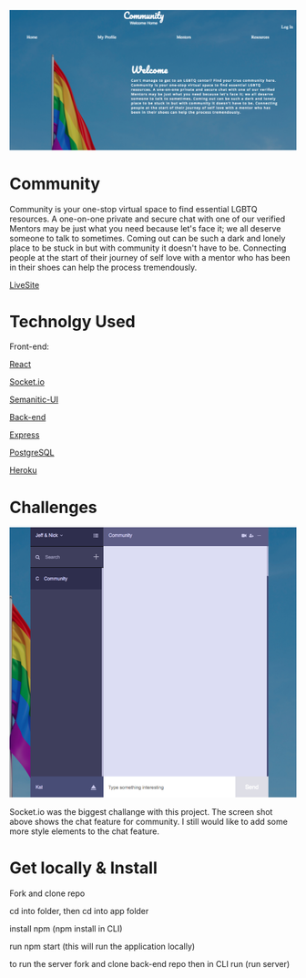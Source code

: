 
![screenshot](screenshot.png)

# Community

Community is your one-stop virtual space to find essential LGBTQ resources. A one-on-one private and secure chat with one of our verified Mentors may be just what you need because let's face it; we all deserve someone to talk to sometimes. Coming out can be such a dark and lonely place to be stuck in but with community it doesn't have to be. Connecting people at the start of their journey of self love with a mentor who has been in their shoes can help the process tremendously.

[LiveSite](https://community-home.herokuapp.com/)



# Technolgy Used
Front-end:

[React](https://reactjs.org/docs/getting-started.html)

[Socket.io](https://socket.io/)

[Semanitic-UI](https://react.semantic-ui.com/)

[Back-end](https://github.com/Taylor4980/community-back-end)

[Express](http://expressjs.com/en/starter/hello-world.html)

[PostgreSQL](https://www.postgresql.org/)

[Heroku](https://signup.heroku.com/?c=70130000001xDpdAAE&gclid=CjwKCAjwtIXbBRBhEiwAWV-5nn5W5bscq0tG8A58Z3YROJgx5UnXvi5gr2d4lzioxUsLLKR40U4HLRoC5n8QAvD_BwE)


# Challenges
![screenshot](screenshot2.png)

Socket.io was the biggest challange with this project. The screen shot above shows the chat feature for community. I still would like to add some more style elements to the chat feature. 

# Get locally & Install 

Fork and clone repo

cd into folder, then cd into app folder

install npm (npm install in CLI)

run npm start (this will run the application locally)

to run the server fork and clone back-end repo then in CLI run (run server)
